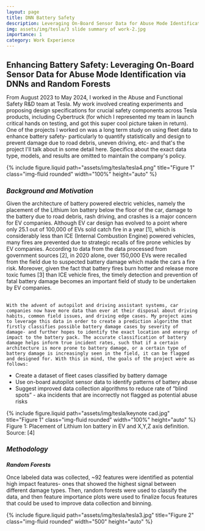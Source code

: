 ```yaml
---
layout: page
title: DNN Battery Safety
description: Leveraging On-Board Sensor Data for Abuse Mode Identification via DNNs and Random Forests
img: assets/img/tesla/3 slide summary of work-2.jpg
importance: 1
category: Work Experience
---
```


<!-- Project Title -->
<h1 style="font-size: 1.5em; font-weight: bold;">Enhancing Battery Safety: Leveraging On-Board Sensor Data for Abuse Mode Identification via DNNs and Random Forests
</h1>
<!-- Project Title -->

<p style="margin-top: 0.3em;">
    From August 2023 to May 2024, I worked in the Abuse and Functional Safety R&D team at Tesla. My work involved creating experiments and proposing design specifications for crucial safety components across Tesla products, including Cybertruck (for which I represented my team in launch critical hands on testing, and got this super cool picture taken in return). One of the projects I worked on was a long term study on using fleet data to enhance battery safety- particularly to quantify statistically and design to prevent damage due to road debris, uneven driving, etc- and that's the project I'll talk about in some detail here. Specifics about the exact data type, models, and results are omitted to maintain the company's policy.
</p>

<div class="row text-center">
    <div class="col-sm mt-3 mt-md-0">
        {% include figure.liquid path="assets/img/tesla/tesla4.png" title="Figure 1" class="img-fluid rounded" width="100%" height="auto" %}
    </div>
</div>

<!-- Subheading -->
<h2 style="font-size: 1.2em; font-style: italic; margin-top: 1.5em;">Background and Motivation</h2>
<!-- Subheading -->

<p style="margin-top: 0.3em;">
    Given the architecture of battery powered electric vehicles, namely the placement of the Lithium Ion battery below the floor of the car, damage to the battery due to road debris, rash driving, and crashes is a major concern for EV companies. Although EV car design has evolved to a point where only 25.1 out of 100,000 of EVs sold catch fire in a year [1], which is considerably less than ICE (Internal Combustion Engine) powered vehicles, many fires are prevented due to strategic recalls of fire prone vehicles by EV companies. According to data from the data processed from government sources [2], in 2020 alone, over 150,000 EVs were recalled from the field due to suspected battery damage which made the cars a fire risk. Moreover, given the fact that battery fires burn hotter and release more toxic fumes [3] than ICE vehicle fires, the timely detection and prevention of fatal battery damage becomes an important field of study to be undertaken by EV companies. <br><br>

    With the advent of autopilot and driving assistant systems, car companies now have more data than ever at their disposal about driving habits, common field issues, and driving edge cases. My project aims to leverage this data in order to create a prediction algorithm that firstly classifies possible battery damage cases by severity of damage- and further hopes to identify the exact location and energy of impact to the battery pack. The accurate classification of battery damage helps inform true incident rates, such that if a certain architecture is more prone to battery damage, or a certain type of battery damage is increasingly seen in the field, it can be flagged and designed for. With this in mind, the goals of the project were as follows:
</p>

<ul>
    <li>Create a dataset of fleet cases classified by battery damage</li>
    <li>Use on-board autopilot sensor data to identify patterns of battery abuse</li>
    <li>Suggest improved data collection algorithms to reduce rate of “blind spots” - aka incidents that are incorrectly not flagged as potential abuse risks</li>
</ul>

<div class="row text-center">
    <div class="col-sm mt-3 mt-md-0">
        {% include figure.liquid path="assets/img/tesla/keynote cad.jpg" title="Figure 1" class="img-fluid rounded" width="100%" height="auto" %}
    </div>
</div>
<div class="caption text-center">Figure 1: Placement of Lithium Ion battery in EV and X,Y,Z axis definition. Source: [4] </div>

<!-- Subheading -->
<h2 style="font-size: 1.2em; font-style: italic; margin-top: 1.5em;">Methodology</h2>
<!-- Subheading -->
<!-- Sub-Subheading -->
<h3 style="font-size: 1.05em; font-style: italic; margin-top: 1.5em;">Random Forests</h3>
<!-- Sub-Subheading -->

<p style="margin-top: 0.3em;">
    Once labeled data was collected, ~92 features were identified as potential high impact features- ones that showed the highest signal between different damage types. Then, random forests were used to classify the data, and then feature importance plots were used to finalize focus features that could be used to improve data collection and binning.
</p>

<div class="row text-center">
    <div class="col-sm mt-3 mt-md-0">
        {% include figure.liquid path="assets/img/tesla/tesla3.jpg" title="Figure 2" class="img-fluid rounded" width="500" height="auto" %}
    </div>
</div>


